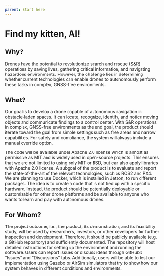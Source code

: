 ```yaml
---
parent: Start here
---
```


# Find my kitten, AI!

## Why?

Drones have the potential to revolutionize search and rescue (S&R) operations by saving lives, gathering critical information, and navigating hazardous environments. However, the challenge lies in determining whether current technologies can enable drones to autonomously perform these tasks in complex, GNSS-free environments.

## What?

Our goal is to develop a drone capable of autonomous navigation in obstacle-laden spaces. It can locate, recognize, identify, and notice moving objects and communicate findings to a control center. With S&R operations in complex, GNSS-free environments as the end goal, the product should iterate toward the goal from simple settings such as free areas and narrow capabilities. For safety and compliance, the system will always include a manual override option. 

The code will be available under Apache 2.0 license which is almost as permissive as MIT and is widely used in open-source projects. This ensures that we are not limited to using only MIT or BSD, but can also apply libraries with Apache 2.0 license. A subgoal of the product is to evaluate and report the state-of-the-art of the relevant technologies, such as ROS2 and PX4. We are planning to use Docker, which is installed in Jetson, to run different packages. The idea is to create a code that is not tied up with a specific hardware. Instead, the product should be potentially deployable or customizable for other drone platforms and be available to anyone who wants to learn and play with autonomous drones. 

## For Whom?

The project outcome, i.e., the product, its demonstration, and its feasibility study, will be used by researchers, investors, or other developers for further inspection and development. Therefore, it should be publicly available (e.g. a GitHub repository) and sufficiently documented. The repository will host detailed instructions for setting up the environment and running the software. Users can report issues or discuss ideas through GitHub’s “Issues” and “Discussions” tabs. 
Additionally, users will be able to test our implementation using Gazebo or AirSim simulators that try to show how our system behaves in different conditions and environments.
